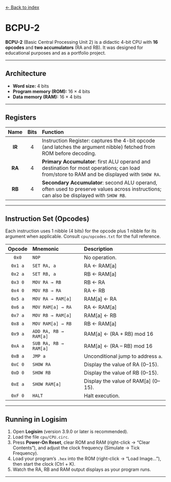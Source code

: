 [← Back to index](README.md)

# BCPU-2

**BCPU-2** (Basic Central Processing Unit 2) is a didactic 4-bit CPU with **16 opcodes** and **two accumulators** (RA and RB). It was designed for educational purposes and as a portfolio project.

---

## Architecture

- **Word size:** 4 bits
- **Program memory (ROM):** 16 × 4 bits
- **Data memory (RAM):** 16 × 4 bits

---

## Registers

| Name   | Bits | Function                                                                                                                          |
|:------:|:----:|:----------------------------------------------------------------------------------------------------------------------------------|
| **IR** | 4    | Instruction Register: captures the 4-bit opcode (and latches the argument nibble) fetched from ROM before decoding.              |
| **RA** | 4    | **Primary Accumulator**: first ALU operand and destination for most operations; can load from/store to RAM and be displayed with `SHOW RA`. |
| **RB** | 4    | **Secondary Accumulator**: second ALU operand, often used to preserve values across instructions; can also be displayed with `SHOW RB`.    |


---

## Instruction Set (Opcodes)

Each instruction uses 1 nibble (4 bits) for the opcode plus 1 nibble for its argument when applicable. Consult `cpu/opcodes.txt` for the full reference.

| Opcode | Mnemonic                  | Description                                          |
|:------:|:--------------------------|:-----------------------------------------------------|
| `0x0`  | `NOP`                     | No operation.                                        |
| `0x1 a`| `SET RA, a`               | RA ← RAM[a]                                          |
| `0x2 a`| `SET RB, a`               | RB ← RAM[a]                                          |
| `0x3 0`| `MOV RA → RB`             | RB ← RA                                              |
| `0x4 0`| `MOV RB → RA`             | RA ← RB                                              |
| `0x5 a`| `MOV RA → RAM[a]`         | RAM[a] ← RA                                          |
| `0x6 a`| `MOV RAM[a] → RA`         | RA ← RAM[a]                                          |
| `0x7 a`| `MOV RB → RAM[a]`         | RAM[a] ← RB                                          |
| `0x8 a`| `MOV RAM[a] → RB`         | RB ← RAM[a]                                          |
| `0x9 a`| `ADD RA, RB → RAM[a]`     | RAM[a] ← (RA + RB) mod 16                            |
| `0xA a`| `SUB RA, RB → RAM[a]`     | RAM[a] ← (RA – RB) mod 16                            |
| `0xB a`| `JMP a`                   | Unconditional jump to address `a`.                   |
| `0xC 0`| `SHOW RA`                 | Display the value of RA (0–15).                      |
| `0xD 0`| `SHOW RB`                 | Display the value of RB (0–15).                      |
| `0xE a`| `SHOW RAM[a]`             | Display the value of RAM[a] (0–15).                  |
| `0xF 0`| `HALT`                    | Halt execution.                                      |

---

## Running in Logisim

1. Open **Logisim** (version 3.9.0 or later is recommended).
2. Load the file `cpu/CPU.circ`.
3. Press **Power-On Reset**, clear ROM and RAM (right-click → “Clear Contents”), and adjust the clock frequency (Simulate → Tick Frequency).
4. Load your program’s `.hex` into the ROM (right-click → “Load Image…”), then start the clock (Ctrl + K).
5. Watch the RA, RB and RAM output displays as your program runs.

---

